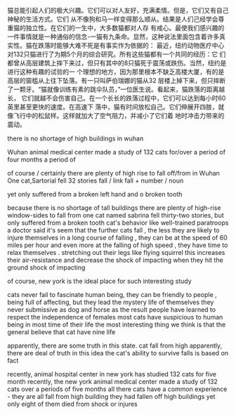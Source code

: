 猫总能引起人们的极大兴趣。它们可以对人友好，充满柔情。但是，它们又有自己神秘的生活方式。它们
从不像狗和马一样变得那么顺从。结果是人们己经学会尊重猫的独立性。在它们的一生中，大多数猫都对人存
有戒心。最使我们感兴趣的一件事情就是一种通俗的信念-一猫有九条命。显然，这种说法里面包含着许多真
实性。猫在跌落时能够大难不死是有事实作为依据的：
最近，纽约动物医疗中心对132只猫进行了为期5个月的综合研究。所有这些猫都有一个共同的经历：它
们都曾从高层建筑上摔下来过，但只有其中的8只猫死于震荡或跌伤。当然，纽约是进行这种有趣的试验的一
个理想的地方，因为那里根本不缺乏高楼大厦，有的是高层的窗槛从上往下坠落。有一只叫萨伯瑞娜的猫从32
层楼上掉下来，但只摔断了一颗牙。“猫就像训练有素的跳伞队员，”一位医生说。看起来，猫跌落的距离越长，
它们就越不会伤害自己。在一个长长的跌落过程中，它们可以达到每小时60英里甚至更快的速度。在高速下
落中，猫有时间放松自己。它们伸展开四肢，就像飞行中的松鼠样。这样就加大了空气阻力，并减小了它们着
地时冲击力带来的震动。


there is no shortage of high buildings in wuhan

Wuhan animal medical center made a study of 132 cats for/over a period of four months
a period of 

of course / certainly
there are plenty of high rise to fall off/from in Wuhan
One cat,Sartorial fell 32 stories
fall / link
fall + number / noun

yet only suffered from a broken left hand and o broken tooth




because there is no shortage of tall buildings
there are plenty of high-rise window-sides to fall from
one cat named sabrina fell thirty-two stories, but only suffered from a broken tooth 
cat's behavior like well-trained paratroops a doctor said
it's seem that the further cats fall , the less they are likely to injure themselves
in a long course of falling , they can be at the speed of 60 miles per hour and even more
at the falling of high speed ,  they have time to relax themselves .
stretching out their legs like flying squirrel 
this increases their air-resistance and decrease the shock of impacting when they hit the ground
shock of impacting



of course, new york is the ideal place for such interesting study

cats never fail to fascinate human being, 
they can be friendly to people , being full of affecting,
but they lead the mystery life of themselves
they never submissive as dog and horse
as the result people have learned to respect the independence of females
most cats have suspicious to human being in most time of their life
the most interesting thing we think is that the general believe that cat have nine life 

apparently, there are some truth in this state. cat fall from high 
apparently, there are deal of truth in this idea 
the cat's ability to survive falls is based on fact

recently, animal hospital center in new york has studied 132 cats for five month 
recently, the new york animal medical center made a study of 132 cats over a periods of five months
all there cats have a common experience - they are all fall from high building
they had fallen off high buildings 
yet only eight of them died from shock or injures 
